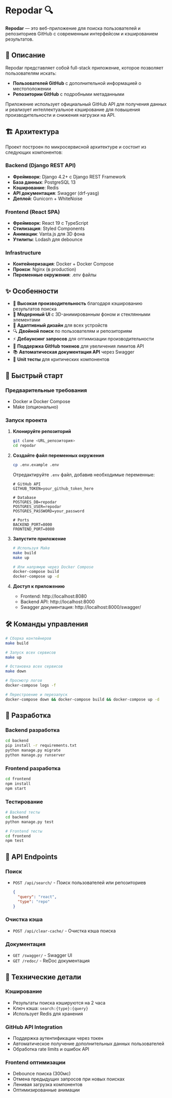 # Repodar 🔍

**Repodar** — это веб-приложение для поиска пользователей и репозиториев GitHub с современным интерфейсом и кэшированием результатов.

## 📖 Описание

Repodar представляет собой full-stack приложение, которое позволяет пользователям искать:
- **Пользователей GitHub** с дополнительной информацией о местоположении
- **Репозитории GitHub** с подробными метаданными

Приложение использует официальный GitHub API для получения данных и реализует интеллектуальное кэширование для повышения производительности и снижения нагрузки на API.

## 🏗️ Архитектура

Проект построен по микросервисной архитектуре и состоит из следующих компонентов:

### Backend (Django REST API)
- **Фреймворк**: Django 4.2+ с Django REST Framework
- **База данных**: PostgreSQL 13
- **Кэширование**: Redis
- **API документация**: Swagger (drf-yasg)
- **Деплой**: Gunicorn + WhiteNoise

### Frontend (React SPA)
- **Фреймворк**: React 19 с TypeScript
- **Стилизация**: Styled Components
- **Анимации**: Vanta.js для 3D фона
- **Утилиты**: Lodash для debounce

### Infrastructure
- **Контейнеризация**: Docker + Docker Compose
- **Прокси**: Nginx (в production)
- **Переменные окружения**: .env файлы

## ✨ Особенности

- 🚀 **Высокая производительность** благодаря кэшированию результатов поиска
- 🎨 **Модернный UI** с 3D-анимированным фоном и стеклянными элементами
- 📱 **Адаптивный дизайн** для всех устройств
- 🔍 **Двойной поиск** по пользователям и репозиториям
- ⚡ **Дебаунсинг запросов** для оптимизации производительности
- 🔐 **Поддержка GitHub токенов** для увеличения лимитов API
- 📚 **Автоматическая документация API** через Swagger
- 🧪 **Unit тесты** для критических компонентов

## 🚀 Быстрый старт

### Предварительные требования
- Docker и Docker Compose
- Make (опционально)

### Запуск проекта

1. **Клонируйте репозиторий**
   ```bash
   git clone <URL_репозитория>
   cd repodar
   ```

2. **Создайте файл переменных окружения**
   ```bash
   cp .env.example .env
   ```
   
   Отредактируйте `.env` файл, добавив необходимые переменные:
   ```env
   # GitHub API
   GITHUB_TOKEN=your_github_token_here
   
   # Database
   POSTGRES_DB=repodar
   POSTGRES_USER=repodar
   POSTGRES_PASSWORD=your_password
   
   # Ports
   BACKEND_PORT=8000
   FRONTEND_PORT=8080
   ```

3. **Запустите приложение**
   ```bash
   # Используя Make
   make build
   make up
   
   # Или напрямую через Docker Compose
   docker-compose build
   docker-compose up -d
   ```

4. **Доступ к приложению**
   - Frontend: http://localhost:8080
   - Backend API: http://localhost:8000
   - Swagger документация: http://localhost:8000/swagger/

## 🛠️ Команды управления

```bash
# Сборка контейнеров
make build

# Запуск всех сервисов
make up

# Остановка всех сервисов
make down

# Просмотр логов
docker-compose logs -f

# Перестроение и перезапуск
docker-compose down && docker-compose build && docker-compose up -d
```

## 🔧 Разработка

### Backend разработка
```bash
cd backend
pip install -r requirements.txt
python manage.py migrate
python manage.py runserver
```

### Frontend разработка
```bash
cd frontend
npm install
npm start
```

### Тестирование
```bash
# Backend тесты
cd backend
python manage.py test

# Frontend тесты
cd frontend
npm test
```

## 📡 API Endpoints

### Поиск
- `POST /api/search/` - Поиск пользователей или репозиториев
  ```json
  {
    "query": "react",
    "type": "repo"
  }
  ```

### Очистка кэша
- `POST /api/clear-cache/` - Очистка кэша поиска

### Документация
- `GET /swagger/` - Swagger UI
- `GET /redoc/` - ReDoc документация

## 🎯 Технические детали

### Кэширование
- Результаты поиска кэшируются на 2 часа
- Ключ кэша: `search:{type}:{query}`
- Использует Redis для хранения

### GitHub API Integration
- Поддержка аутентификации через токен
- Автоматическое получение дополнительных данных пользователей
- Обработка rate limits и ошибок API

### Frontend оптимизации
- Debounce поиска (300мс)
- Отмена предыдущих запросов при новых поисках
- Ленивая загрузка компонентов
- Оптимизированные анимации
